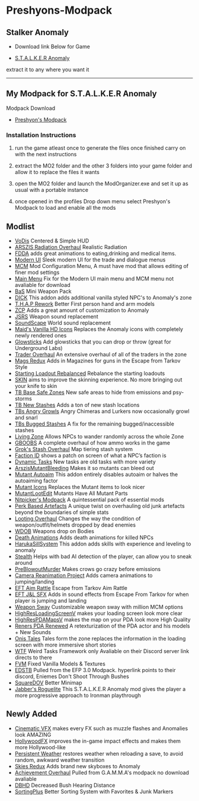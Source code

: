 # Preshyons-Modpack
## **Stalker Anomaly**

- Download link Below for Game

- [S.T.A.L.K.E.R Anomaly](https://www.moddb.com/mods/stalker-anomaly)

extract it to any where you want it

____________________________________________________________________
## My Modpack for S.T.A.L.K.E.R Anomaly

Modpack Download

* [Preshyon's Modpack](https://drive.google.com/file/d/17cMP_a1CQzpFb_la505pMdt6jU17pLsV/view?usp=sharing)

### **Installation Instructions**

1. run the game atleast once to generate the files once finished carry on with the next instructions

2. extract the MO2 folder and the other 3 folders into your game folder and allow it to replace the files it wants

3. open the MO2 folder and launch the ModOrganizer.exe and set it up as usual with a portable instance

4. once opened in the profiles Drop down menu select Preshyon's Modpack to load and enable all the mods

## Modlist
- [VoDis](https://www.moddb.com/mods/stalker-anomaly/addons/vodis) Centered & Simple HUD
- [ARSZIS Radiation Overhaul](https://www.moddb.com/mods/stalker-anomaly/addons/arszis-dynamic-radiation-zones-and-radiation-overhaul) Realistic Radiation
- [FDDA](https://www.moddb.com/mods/stalker-anomaly/addons/food-drug-and-drinks-animations-reuploaded) adds great animations to eating,drinking and medical items.
- [Modern UI](https://www.moddb.com/mods/stalker-anomaly/addons/modern-ui-compatible-with-all-directx) Sleek modern UI for the trade and dialogue menus
- [MCM](https://www.moddb.com/mods/stalker-anomaly/addons/anomaly-mod-configuration-menu) Mod Configuration Menu, A must have mod that allows editing of finer mod settings
- [Main Menu]() Fix for the Modern UI main menu and MCM menu not avaliable for download
- [BaS](https://www.moddb.com/mods/stalker-anomaly/addons/boomsticks-and-sharpsticks) Mini Weapon Pack
- [DICK](https://www.moddb.com/mods/stalker-anomaly/addons/dick) This addon adds additional vanilla styled NPC's to Anomaly's zone
- [T.H.A.P Rework](https://www.moddb.com/mods/stalker-anomaly/addons/thap-rework) Better First person hand and arm models
- [ZCP](https://www.moddb.com/mods/stalker-anomaly/addons/survival-mode-remade-151) Adds a great amount of customization to Anomaly
- [JSRS](https://www.moddb.com/mods/stalker-anomaly/addons/solarint-gunshot-overhaul) Weapon sound replacement
- [SoundScape](https://www.moddb.com/mods/stalker-anomaly/addons/soundscape-overhaul-2) World sound replacement
- [Maid's Vanilla HD Icons](https://www.moddb.com/mods/stalker-anomaly/addons/maids-vanilla-hd-icons) Replaces the Anomaly icons with completely newly rendered ones
- [Glowsticks](https://www.moddb.com/mods/stalker-anomaly/addons/glowsticks) Add glowsticks that you can drop or throw (great for Underground Labs)
- [Trader Overhaul](https://www.moddb.com/mods/stalker-anomaly/addons/trader-overhaul-complete) An extensive overhaul of all of the traders in the zone
- [Mags Redux](https://www.moddb.com/mods/stalker-anomaly/addons/armr-arti-and-ravenascendants-mags-redux) Adds in Magazines for guns in the Escape from Tarkov Style
- [Starting Loadout Rebalanced](https://www.moddb.com/mods/stalker-anomaly/addons/starting-loadout-rebalanced-multiple-mods-support) Rebalance the starting loadouts
- [SKIN](https://www.moddb.com/mods/stalker-anomaly/addons/s-k-i-n) aims to improve the skinning experience. No more bringing out your knife to skin
- [TB Base Safe Zones](https://www.moddb.com/mods/stalker-anomaly/addons/tb-coordinate-based-safe-zones-v1-0) New safe areas to hide from emissions and psy-storms
- [TB New Stashes](https://www.moddb.com/mods/stalker-anomaly/addons/tbs-475-new-stash-locations) Adds a ton of new stash locations
- [TBs Angry Growls](https://www.moddb.com/mods/stalker-anomaly/addons/tbs-angry-chimera-growls-v10) Angry Chimeras and Lurkers now occasionally growl and snarl
- [TBs Bugged Stashes](https://www.moddb.com/mods/stalker-anomaly/addons/tbs-bugged-stashes-fix) A fix for the remaining bugged/inaccessible stashes
- [Living Zone](https://www.moddb.com/mods/stalker-anomaly/addons/living-zone-for-151) Allows NPCs to wander randomly across the whole Zone
- [GBOOBS](https://www.moddb.com/mods/stalker-anomaly/addons/100-groks-ballistics-overhaul-eft-like) A complete overhaul of how ammo works in the game
- [Grok's Stash Overhaul](https://www.moddb.com/mods/stalker-anomaly/addons/groks-stash-overhaul-redux) Map tiering stash system
- [Faction ID](https://www.moddb.com/mods/stalker-anomaly/addons/crooks-faction-identification-ui) shows a patch on screen of what a NPC’s faction is
- [Dynamic Tasks](https://www.moddb.com/mods/stalker-anomaly/addons/more-dynamic-tasks) New tasks are old tasks with more variety
- [ArszisMutantBleeding](https://www.moddb.com/mods/stalker-anomaly/addons/arszis-mutant-bleeding) Makes it so mutants can bleed out
- [Mutant Autoaim](https://www.moddb.com/mods/stalker-anomaly/addons/disable-autoaiming-on-mutant-jumpattacks-anomaly-1511) This addon entirely disables autoaim or halves the autoaiming factor
- [Mutant Icons](https://www.moddb.com/mods/stalker-anomaly/addons/new-mutant-icon-parts-meat-151) Replaces the Mutant items to look nicer 
- [MutantLootEdit](https://www.moddb.com/mods/stalker-anomaly/addons/mutants-have-all-mutant-parts) Mutants Have All Mutant Parts
- [Nitpicker's Modpack](https://www.moddb.com/mods/stalker-anomaly/addons/nitpickermodpack) A quintessential pack of essential mods
- [Perk Based Artefacts](https://www.moddb.com/mods/stalker-anomaly/addons/perk-based-artefacts) A unique twist on overhauling old junk artefacts beyond the boundaries of simple stats
- [Looting Overhaul](https://www.moddb.com/mods/stalker-anomaly/addons/looting-overhaul) Changes the way the condition of weapon/outfit/helmets dropped by dead enemies
- [WDOB](https://www.moddb.com/mods/stalker-anomaly/addons/jabbers-weapons-drop-on-bodies) Weapons drop on Bodies
- [Death Animations](https://www.moddb.com/mods/stalker-anomaly/addons/death-animations) Adds death animations for killed NPCs
- [HarukaSillSystem](https://www.moddb.com/mods/stalker-anomaly/addons/anomaly-skill-system) This addon adds skills with experience and leveling to anomaly
- [Stealth](https://www.moddb.com/mods/stalker-anomaly/addons/stealth1) Helps with bad AI detection of the player, can allow you to sneak around
- [PreBlowoutMurder](https://www.moddb.com/mods/stalker-anomaly/addons/pre-blowout-murder) Makes crows go crazy before emissions
- [Camera Reanimation Project](https://www.moddb.com/mods/stalker-anomaly/addons/camera-reanimation-project-inertia) Adds camera animations to jumping/landing
- [EFT Aim Rattle](https://www.moddb.com/mods/stalker-anomaly/addons/eft-aim-rattle) Escape from Tarkov Aim Rattle
- [EFT J&L SFX](https://www.moddb.com/mods/stalker-anomaly/addons/eft-jumpland-sfx) Adds in sound effects from Escape From Tarkov for when player is jumping and landing
- [Weapon Sway](https://www.moddb.com/mods/stalker-anomaly/addons/weapon-sway) Customizable weapon sway with million MCM options
- [HighResLoadingScreenV](https://www.moddb.com/mods/stalker-anomaly/addons/high-resolution-loading-screen) makes your loading screen look more clear
- [HighResPDAMapsV](https://www.moddb.com/mods/stalker-anomaly/addons/high-resolution-maps) makes the map on your PDA look more High Quality
- [Reners PDA Renewed](https://www.moddb.com/mods/stalker-anomaly/addons/reners-pda-renewed-10-rpr) A retexturization of the PDA actor and his models + New Sounds
- [Onis Tales](https://www.moddb.com/mods/stalker-anomaly/addons/onis-tales-from-the-zone) Tales form the zone replaces the information in the loading screen with more immersive short stories
- [WTF](https://discord.com/invite/JSsVJWvZwD) Weird Tasks Framework only Avaliable on their Discord server link directs to there 
- [FVM](https://www.moddb.com/mods/stalker-anomaly/addons/fvm) Fixed Vanilla Models & Textures
- [EDSTB](https://discord.com/invite/vbWwuvMSTN) Pulled from the EFP 3.0 Modpack. hyperlink points to their discord, Eniemes Don't Shoot Through Bushes
- [SquareDOV](https://www.moddb.com/mods/stalker-anomaly/addons/squaredov) Better Minimap
- [Jabber's Roguelite](https://www.moddb.com/mods/stalker-anomaly/addons/jabbers-ironman-roguelite1) This S.T.A.L.K.E.R Anomaly mod gives the player a more progressive approach to Ironman playthrough
## Newly Added
- [Cinematic VFX](https://www.moddb.com/mods/stalker-anomaly/addons/cinemavfx3-5) makes every FX such as muzzle flashes and Anomalies look AMAZING
- [HollywoodFX](https://www.moddb.com/mods/stalker-anomaly/addons/hollywoodfx-v2) improves the in-game impact effects and makes them more Hollywood-like
- [Persistent Weather](https://www.moddb.com/mods/stalker-anomaly/addons/persistent-weather) restores weather when reloading a save, to avoid random, awkward weather transition
- [Skies Redux](https://www.moddb.com/mods/stalker-anomaly/addons/anomaly-skyboxes) Adds brand new skyboxes to Anomaly
- [Achievement Overhaul]() Pulled from G.A.M.M.A's modpack no download avaliable
- [DBHD](https://www.moddb.com/mods/stalker-anomaly/addons/decreased-bush-hearing-distance) Decreased Bush Hearing Distance
- [SortingPlus](https://www.moddb.com/mods/stalker-anomaly/addons/sorting-plus) Better Sorting System with Favorites & Junk Markers
